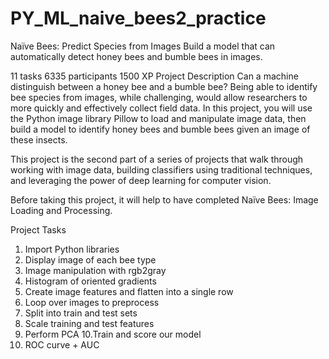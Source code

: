 # PY_ML_naive_bees2_practice

Naïve Bees: Predict Species from Images
Build a model that can automatically detect honey bees and bumble bees in images.

11 tasks
6335 participants
1500 XP
Project Description
Can a machine distinguish between a honey bee and a bumble bee? Being able to identify bee species from images, while challenging, would allow researchers to more quickly and effectively collect field data. In this project, you will use the Python image library Pillow to load and manipulate image data, then build a model to identify honey bees and bumble bees given an image of these insects.

This project is the second part of a series of projects that walk through working with image data, building classifiers using traditional techniques, and leveraging the power of deep learning for computer vision.

Before taking this project, it will help to have completed Naïve Bees: Image Loading and Processing.

Project Tasks
1. Import Python libraries
2. Display image of each bee type
3. Image manipulation with rgb2gray
4. Histogram of oriented gradients
5. Create image features and flatten into a single row
6. Loop over images to preprocess
7. Split into train and test sets
8. Scale training and test features
9. Perform PCA
10.Train and score our model
11. ROC curve + AUC
